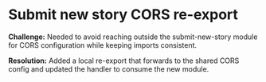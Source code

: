# Submit new story CORS re-export

**Challenge:** Needed to avoid reaching outside the submit-new-story module for CORS configuration while keeping imports consistent.

**Resolution:** Added a local re-export that forwards to the shared CORS config and updated the handler to consume the new module.
